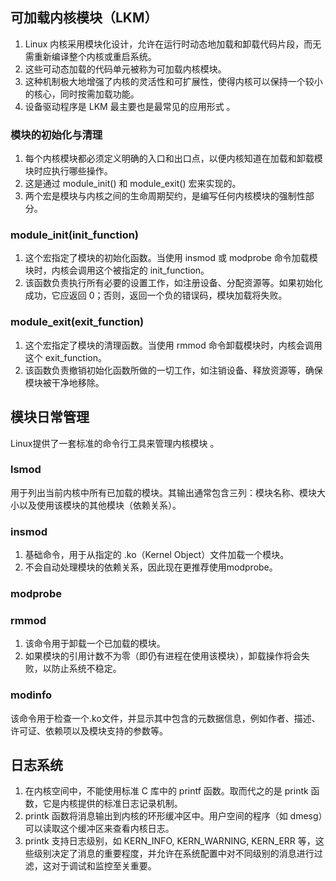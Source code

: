 ## 可加载内核模块（LKM）
1. Linux 内核采用模块化设计，允许在运行时动态地加载和卸载代码片段，而无需重新编译整个内核或重启系统。
2. 这些可动态加载的代码单元被称为可加载内核模块。
3. 这种机制极大地增强了内核的灵活性和可扩展性，使得内核可以保持一个较小的核心，同时按需加载功能。
4. 设备驱动程序是 LKM 最主要也是最常见的应用形式 。   

### 模块的初始化与清理
1. 每个内核模块都必须定义明确的入口和出口点，以便内核知道在加载和卸载模块时应执行哪些操作。
2. 这是通过 module_init() 和 module_exit() 宏来实现的。 
3. 两个宏是模块与内核之间的生命周期契约，是编写任何内核模块的强制性部分。
### module_init(init_function)
1. 这个宏指定了模块的初始化函数。当使用 insmod 或 modprobe 命令加载模块时，内核会调用这个被指定的 init_function。
2. 该函数负责执行所有必要的设置工作，如注册设备、分配资源等。如果初始化成功，它应返回 0；否则，返回一个负的错误码，模块加载将失败。
### module_exit(exit_function)
1. 这个宏指定了模块的清理函数。当使用 rmmod 命令卸载模块时，内核会调用这个 exit_function。
2. 该函数负责撤销初始化函数所做的一切工作，如注销设备、释放资源等，确保模块被干净地移除。

## 模块日常管理
Linux提供了一套标准的命令行工具来管理内核模块 。   
### lsmod
用于列出当前内核中所有已加载的模块。其输出通常包含三列：模块名称、模块大小以及使用该模块的其他模块（依赖关系）。   
### insmod
1. 基础命令，用于从指定的 .ko（Kernel Object）文件加载一个模块。
2. 不会自动处理模块的依赖关系，因此现在更推荐使用modprobe。 
### modprobe

### rmmod
1. 该命令用于卸载一个已加载的模块。
2. 如果模块的引用计数不为零（即仍有进程在使用该模块），卸载操作将会失败，以防止系统不稳定。   
### modinfo
该命令用于检查一个.ko文件，并显示其中包含的元数据信息，例如作者、描述、许可证、依赖项以及模块支持的参数等。   

## 日志系统
1. 在内核空间中，不能使用标准 C 库中的 printf 函数。取而代之的是 printk 函数，它是内核提供的标准日志记录机制。   
2. printk 函数将消息输出到内核的环形缓冲区中。用户空间的程序（如 dmesg）可以读取这个缓冲区来查看内核日志。
3. printk 支持日志级别，如 KERN_INFO, KERN_WARNING, KERN_ERR 等，这些级别决定了消息的重要程度，并允许在系统配置中对不同级别的消息进行过滤，这对于调试和监控至关重要。